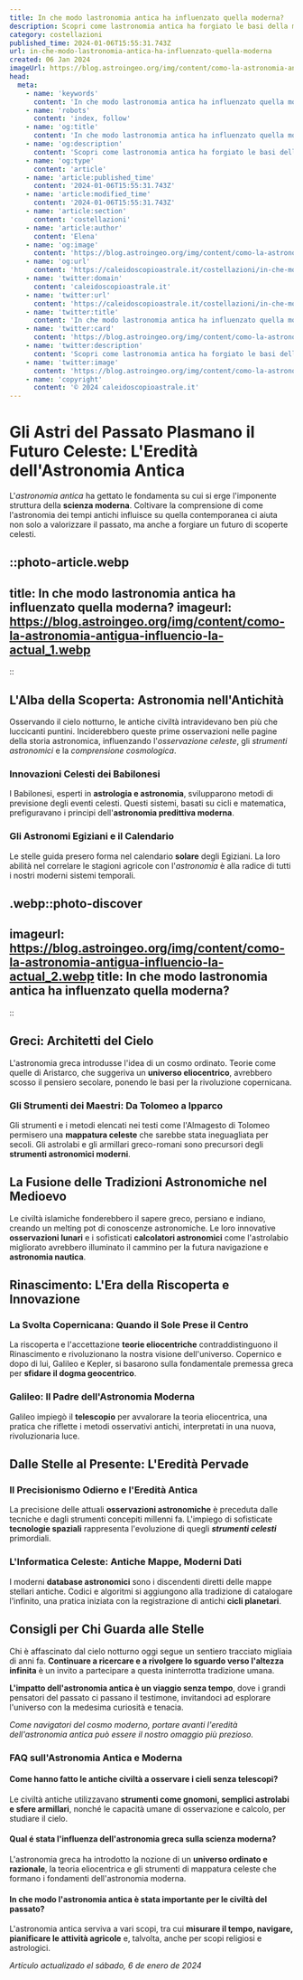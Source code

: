 ```yaml
---
title: In che modo lastronomia antica ha influenzato quella moderna?
description: Scopri come lastronomia antica ha forgiato le basi della moderna osservazione celeste. Un viaggio dalle stelle antiche al telescopio.
category: costellazioni
published_time: 2024-01-06T15:55:31.743Z
url: in-che-modo-lastronomia-antica-ha-influenzato-quella-moderna
created: 06 Jan 2024
imageUrl: https://blog.astroingeo.org/img/content/como-la-astronomia-antigua-influencio-la-actual_1.webp
head:
  meta:
    - name: 'keywords'
      content: 'In che modo lastronomia antica ha influenzato quella moderna?'
    - name: 'robots'
      content: 'index, follow'
    - name: 'og:title'
      content: 'In che modo lastronomia antica ha influenzato quella moderna?'
    - name: 'og:description'
      content: 'Scopri come lastronomia antica ha forgiato le basi della moderna osservazione celeste. Un viaggio dalle stelle antiche al telescopio.'
    - name: 'og:type'
      content: 'article'
    - name: 'article:published_time'
      content: '2024-01-06T15:55:31.743Z'
    - name: 'article:modified_time'
      content: '2024-01-06T15:55:31.743Z'
    - name: 'article:section'
      content: 'costellazioni'
    - name: 'article:author'
      content: 'Elena'
    - name: 'og:image'
      content: 'https://blog.astroingeo.org/img/content/como-la-astronomia-antigua-influencio-la-actual_1.webp'
    - name: 'og:url'
      content: 'https://caleidoscopioastrale.it/costellazioni/in-che-modo-lastronomia-antica-ha-influenzato-quella-moderna'
    - name: 'twitter:domain'
      content: 'caleidoscopioastrale.it'
    - name: 'twitter:url'
      content: 'https://caleidoscopioastrale.it/costellazioni/in-che-modo-lastronomia-antica-ha-influenzato-quella-moderna'
    - name: 'twitter:title'
      content: 'In che modo lastronomia antica ha influenzato quella moderna?'
    - name: 'twitter:card'
      content: 'https://blog.astroingeo.org/img/content/como-la-astronomia-antigua-influencio-la-actual_1.webp'
    - name: 'twitter:description'
      content: 'Scopri come lastronomia antica ha forgiato le basi della moderna osservazione celeste. Un viaggio dalle stelle antiche al telescopio.'
    - name: 'twitter:image'
      content: 'https://blog.astroingeo.org/img/content/como-la-astronomia-antigua-influencio-la-actual_1.webp'
    - name: 'copyright'
      content: '© 2024 caleidoscopioastrale.it'
---
```

# Gli Astri del Passato Plasmano il Futuro Celeste: L'Eredità dell'Astronomia Antica

L'*astronomia antica* ha gettato le fondamenta su cui si erge l'imponente struttura della **scienza moderna**. Coltivare la comprensione di come l'astronomia dei tempi antichi influisce su quella contemporanea ci aiuta non solo a valorizzare il passato, ma anche a forgiare un futuro di scoperte celesti.

::photo-article.webp
---
title: In che modo lastronomia antica ha influenzato quella moderna?
imageurl: https://blog.astroingeo.org/img/content/como-la-astronomia-antigua-influencio-la-actual_1.webp
---
::

## L'Alba della Scoperta: Astronomia nell'Antichità

Osservando il cielo notturno, le antiche civiltà intravidevano ben più che luccicanti puntini. Inciderebbero queste prime osservazioni nelle pagine della storia astronomica, influenzando l'*osservazione celeste*, gli *strumenti astronomici* e la *comprensione cosmologica*.

### Innovazioni Celesti dei Babilonesi

I Babilonesi, esperti in **astrologia e astronomia**, svilupparono metodi di previsione degli eventi celesti. Questi sistemi, basati su cicli e matematica, prefiguravano i principi dell'**astronomia predittiva moderna**.

### Gli Astronomi Egiziani e il Calendario

Le stelle guida presero forma nel calendario **solare** degli Egiziani. La loro abilità nel correlare le stagioni agricole con l'*astronomia* è alla radice di tutti i nostri moderni sistemi temporali.

.webp::photo-discover
---
imageurl: https://blog.astroingeo.org/img/content/como-la-astronomia-antigua-influencio-la-actual_2.webp
title: In che modo lastronomia antica ha influenzato quella moderna?
---
::

## Greci: Architetti del Cielo

L'astronomia greca introdusse l'idea di un cosmo ordinato. Teorie come quelle di Aristarco, che suggeriva un **universo eliocentrico**, avrebbero scosso il pensiero secolare, ponendo le basi per la rivoluzione copernicana.

### Gli Strumenti dei Maestri: Da Tolomeo a Ipparco

Gli strumenti e i metodi elencati nei testi come l'Almagesto di Tolomeo permisero una **mappatura celeste** che sarebbe stata ineguagliata per secoli. Gli astrolabi e gli armillari greco-romani sono precursori degli **strumenti astronomici moderni**.

## La Fusione delle Tradizioni Astronomiche nel Medioevo

Le civiltà islamiche fonderebbero il sapere greco, persiano e indiano, creando un melting pot di conoscenze astronomiche. Le loro innovative **osservazioni lunari** e i sofisticati **calcolatori astronomici** come l'astrolabio migliorato avrebbero illuminato il cammino per la futura navigazione e **astronomia nautica**.

## Rinascimento: L'Era della Riscoperta e Innovazione

### La Svolta Copernicana: Quando il Sole Prese il Centro

La riscoperta e l'accettazione **teorie eliocentriche** contraddistinguono il Rinascimento e rivoluzionano la nostra visione dell'universo. Copernico e dopo di lui, Galileo e Kepler, si basarono sulla fondamentale premessa greca per **sfidare il dogma geocentrico**.

### Galileo: Il Padre dell'Astronomia Moderna
 
Galileo impiegò il **telescopio** per avvalorare la teoria eliocentrica, una pratica che riflette i metodi osservativi antichi, interpretati in una nuova, rivoluzionaria luce. 

## Dalle Stelle al Presente: L'Eredità Pervade

### Il Precisionismo Odierno e l'Eredità Antica

La precisione delle attuali **osservazioni astronomiche** è preceduta dalle tecniche e dagli strumenti concepiti millenni fa. L'impiego di sofisticate **tecnologie spaziali** rappresenta l'evoluzione di quegli ***strumenti celesti*** primordiali.

### L'Informatica Celeste: Antiche Mappe, Moderni Dati

I moderni **database astronomici** sono i discendenti diretti delle mappe stellari antiche. Codici e algoritmi si aggiungono alla tradizione di catalogare l'infinito, una pratica iniziata con la registrazione di antichi **cicli planetari**.

## Consigli per Chi Guarda alle Stelle

Chi è affascinato dal cielo notturno oggi segue un sentiero tracciato migliaia di anni fa. **Continuare a ricercare e a rivolgere lo sguardo verso l'altezza infinita** è un invito a partecipare a questa ininterrotta tradizione umana.

**L'impatto dell'astronomia antica è un viaggio senza tempo**, dove i grandi pensatori del passato ci passano il testimone, invitandoci ad esplorare l'universo con la medesima curiosità e tenacia.

_Come navigatori del cosmo moderno, portare avanti l'eredità dell'astronomia antica può essere il nostro omaggio più prezioso._

### FAQ sull'Astronomia Antica e Moderna

#### Come hanno fatto le antiche civiltà a osservare i cieli senza telescopi?
Le civiltà antiche utilizzavano **strumenti come gnomoni, semplici astrolabi e sfere armillari**, nonché le capacità umane di osservazione e calcolo, per studiare il cielo.


#### Qual é stata l'influenza dell'astronomia greca sulla scienza moderna?
L'astronomia greca ha introdotto la nozione di un **universo ordinato e razionale**, la teoria eliocentrica e gli strumenti di mappatura celeste che formano i fondamenti dell'astronomia moderna.

#### In che modo l'astronomia antica è stata importante per le civiltà del passato?
L'astronomia antica serviva a vari scopi, tra cui **misurare il tempo, navigare, pianificare le attività agricole** e, talvolta, anche per scopi religiosi e astrologici.

_Artículo actualizado el sábado, 6 de enero de 2024_